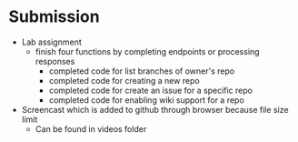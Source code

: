 # Submission
- Lab assignment
    - finish four functions by completing endpoints or processing responses
        - completed code for list branches of owner's repo
        - completed code for creating a new repo
        - completed code for create an issue for a specific repo
        - completed code for enabling wiki support for a repo
- Screencast which is added to github through browser because file size limit
    - Can be found in videos folder